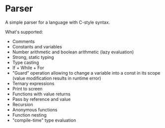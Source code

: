 # Parser

A simple parser for a language with C-style syntax.

What's supported:
- Comments
- Constants and variables
- Number arithmetic and boolean arithmetic (lazy evaluation)
- Strong, static typing
- Type casting
- If + While + For
- "Guard" operation allowing to change a variable into a const in its scope (value modification results in runtime error)
- Ternary expressions
- Print to screen
- Functions with value returns
- Pass by reference and value
- Recursion
- Anonymous functions
- Function nesting
- "compile-time" type evaluation
